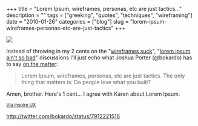 +++
title = "Lorem Ipsum, wireframes, personas, etc are just tactics..."
description = ""
tags = ["greeking", "quotes", "techniques", "wireframing"]
date = "2010-01-26"
categories = ["blog"]
slug = "lorem-ipsum-wireframes-personas-etc-are-just-tactics"
+++



  <div class="notebook-screenshot"><a href="http://twitter.com/bokardo/status/7912221516"><img src="//media.konigi.com/bluga/wt4b5f6af40c7de_large.jpg"/></a></div><p>Instead of throwing in my 2 cents on the &quot;<a href="http://www.eleganthack.com/?p=2830">wireframes suck</a>&quot;, &quot;<a href="http://karenmcgrane.com/2010/01/10/in-defense-of-lorem-ipsum/">lorem ipsum ain't so bad</a>&quot; discussions I'll just echo what Joshua Porter (@bokardo) has to say <a href="http://twitter.com/bokardo/status/7912221516">on the matter</a>:</p>

<p><blockquote>Lorem Ipsum, wireframes, personas, etc are just tactics. The only thing that matters is: Do people love what you built?</blockquote></p>

<p>Amen, brother. Here's 1 cent... I agree with Karen about Lorem Ipsum.</p>

<p><small><a href="http://www.inspireux.com/2010/01/23/the-only-thing-that-matters-is-do-people-love-what-you-built/">Via Inspire UX</a></small></p>

    
  <a href="http://twitter.com/bokardo/status/7912221516">http://twitter.com/bokardo/status/7912221516</a>
